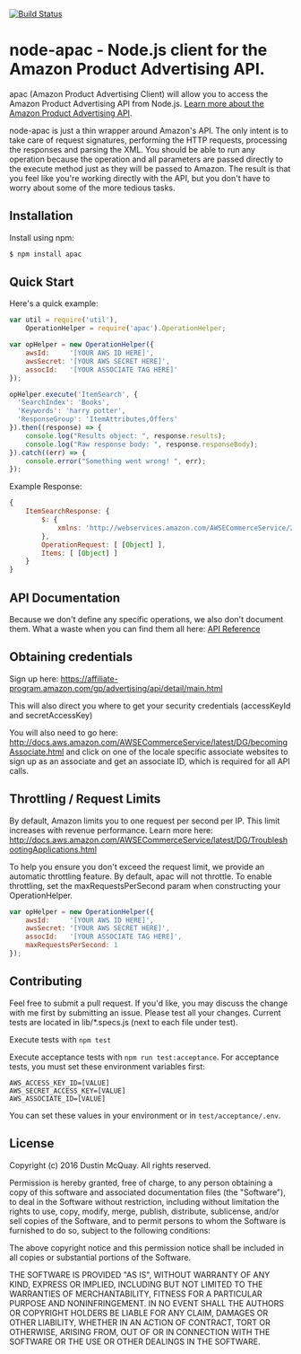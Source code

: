 [![Build Status](https://travis-ci.org/dmcquay/node-apac.svg?branch=master)](https://travis-ci.org/dmcquay/node-apac)

# node-apac - Node.js client for the Amazon Product Advertising API.

apac (Amazon Product Advertising Client) will allow you to access the Amazon Product Advertising API from Node.js.
[Learn more about the Amazon Product Advertising API](https://affiliate-program.amazon.com/gp/advertising/api/detail/main.html).

node-apac is just a thin wrapper around Amazon's API. The only intent is to take care of request signatures, performing
the HTTP requests, processing the responses and parsing the XML. You should be able to run any operation because the
operation and all parameters are passed directly to the execute method just as they will be passed to Amazon. The result
is that you feel like you're working directly with the API, but you don't have to worry about some of the more tedious
tasks.
 

## Installation

Install using npm:
```bash
$ npm install apac
```

## Quick Start

Here's a quick example:
```javascript
var util = require('util'),
    OperationHelper = require('apac').OperationHelper;

var opHelper = new OperationHelper({
    awsId:     '[YOUR AWS ID HERE]',
    awsSecret: '[YOUR AWS SECRET HERE]',
    assocId:   '[YOUR ASSOCIATE TAG HERE]'
});

opHelper.execute('ItemSearch', {
  'SearchIndex': 'Books',
  'Keywords': 'harry potter',
  'ResponseGroup': 'ItemAttributes,Offers'
}).then((response) => {
	console.log("Results object: ", response.results);
	console.log("Raw response body: ", response.responseBody);
}).catch((err) => {
    console.error("Something went wrong! ", err);
});
```

Example Response:

```javascript
{
    ItemSearchResponse: {
        $: {
            xmlns: 'http://webservices.amazon.com/AWSECommerceService/2011-08-01'
        },
        OperationRequest: [ [Object] ],
        Items: [ [Object] ]
    }
}
```

## API Documentation

Because we don't define any specific operations, we also don't document them. What a waste
when you can find them all here:
[API Reference](http://docs.amazonwebservices.com/AWSECommerceService/latest/DG/index.html?ProgrammingGuide.html)

## Obtaining credentials

Sign up here: https://affiliate-program.amazon.com/gp/advertising/api/detail/main.html

This will also direct you where to get your security credentials (accessKeyId and secretAccessKey)

You will also need to go here: http://docs.aws.amazon.com/AWSECommerceService/latest/DG/becomingAssociate.html
and click on one of the locale specific associate websites to sign up as an associate and get an associate ID,
which is required for all API calls.

## Throttling / Request Limits

By default, Amazon limits you to one request per second per IP. This limit increases with revenue performance. Learn
more here: http://docs.aws.amazon.com/AWSECommerceService/latest/DG/TroubleshootingApplications.html

To help you ensure you don't exceed the request limit, we provide an automatic throttling feature. By default, apac will
not throttle. To enable throttling, set the maxRequestsPerSecond param when constructing your OperationHelper.

```javascript
var opHelper = new OperationHelper({
    awsId:     '[YOUR AWS ID HERE]',
    awsSecret: '[YOUR AWS SECRET HERE]',
    assocId:   '[YOUR ASSOCIATE TAG HERE]',
    maxRequestsPerSecond: 1
});
```

## Contributing

Feel free to submit a pull request. If you'd like, you may discuss the change with me first by submitting an issue.
Please test all your changes. Current tests are located in lib/*.specs.js (next to each file under test).

Execute tests with `npm test`

Execute acceptance tests with `npm run test:acceptance`.
For acceptance tests, you must set these environment variables first:

```
AWS_ACCESS_KEY_ID=[VALUE]
AWS_SECRET_ACCESS_KEY=[VALUE]
AWS_ASSOCIATE_ID=[VALUE]
```

You can set these values in your environment or in `test/acceptance/.env`.

## License

Copyright (c) 2016 Dustin McQuay. All rights reserved.

Permission is hereby granted, free of charge, to any person
obtaining a copy of this software and associated documentation
files (the "Software"), to deal in the Software without
restriction, including without limitation the rights to use,
copy, modify, merge, publish, distribute, sublicense, and/or sell
copies of the Software, and to permit persons to whom the
Software is furnished to do so, subject to the following
conditions:

The above copyright notice and this permission notice shall be
included in all copies or substantial portions of the Software.

THE SOFTWARE IS PROVIDED "AS IS", WITHOUT WARRANTY OF ANY KIND,
EXPRESS OR IMPLIED, INCLUDING BUT NOT LIMITED TO THE WARRANTIES
OF MERCHANTABILITY, FITNESS FOR A PARTICULAR PURPOSE AND
NONINFRINGEMENT. IN NO EVENT SHALL THE AUTHORS OR COPYRIGHT
HOLDERS BE LIABLE FOR ANY CLAIM, DAMAGES OR OTHER LIABILITY,
WHETHER IN AN ACTION OF CONTRACT, TORT OR OTHERWISE, ARISING
FROM, OUT OF OR IN CONNECTION WITH THE SOFTWARE OR THE USE OR
OTHER DEALINGS IN THE SOFTWARE.
